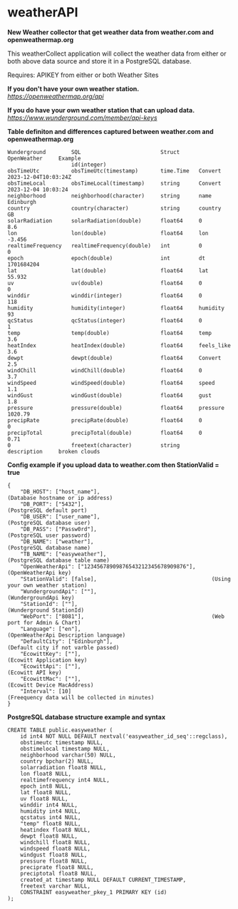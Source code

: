 # weatherAPI

**New Weather collector that get weather data from weather.com and openweathermap.org**

This weatherCollect application will collect the weather data from either or both above data source and store it in a PostgreSQL database.

Requires: APIKEY from either or both Weather Sites

**If you don't have your own weather station.**<BR>
*https://openweathermap.org/api*

**If you do have your own weather station that can upload data.**<BR>
*https://www.wunderground.com/member/api-keys*

**Table definiton and differences captured between weather.com and openweathermap.org**

```
Wunderground		SQL							Struct		OpenWeather	    Example
					id(integer)			
obsTimeUtc			obsTimeUtc(timestamp)		time.Time	Convert			2023-12-04T10:03:24Z	
obsTimeLocal		obsTimeLocal(timestamp)		string		Convert			2023-12-04 10:03:24
neighborhood		neighborhood(character)		string		name			Edinburgh
country				country(character)			string		country			GB
solarRadiation		solarRadiation(double)		float64		0				8.6	
lon					lon(double)					float64		lon				-3.456
realtimeFrequency	realtimeFrequency(double)	int			0				0
epoch				epoch(double)				int			dt				1701684204
lat					lat(double)					float64		lat				55.932
uv					uv(double)					float64		0				0	
winddir				winddir(integer)			float64		0				118	
humidity			humidity(integer)			float64		humidity		93
qcStatus			qcStatus(integer)			float64		0				1	
temp				temp(double)				float64		temp			3.6
heatIndex			heatIndex(double)			float64		feels_like		3.6
dewpt				dewpt(double)				float64		Convert			2.5
windChill			windChill(double)			float64		0				3.7
windSpeed			windSpeed(double)			float64		speed			1.1
windGust			windGust(double)			float64		gust			1.8
pressure			pressure(double)			float64		pressure		1020.79
precipRate			precipRate(double)			float64		0				0	
precipTotal			precipTotal(double)			float64		0				0.71	
0					freetext(character)			string		description		broken clouds
```
**Config example if you upload data to weather.com then StationValid = true**
```
{
    "DB_HOST": ["host_name"],									(Database hostname or ip address)
    "DB_PORT": ["5432"],										(PostgreSQL default port)
    "DB_USER": ["user_name"],									(PostgreSQL database user)
    "DB_PASS": ["Passw0rd"],									(PostgreSQL user password)
    "DB_NAME": ["weather"],										(PostgreSQL database name)
    "TB_NAME": ["easyweather"],									(PostgreSQL database table name)
    "OpenWeatherApi": ["12345678909876543212345678909876"],		(OpenWeatherApi key)
    "StationValid": [false],									(Using your own weather station)
    "WundergroundApi": [""],									(WundergroundApi key)
	"StationId": [""],											(Wunderground StationId)
    "WebPort": ["8081"],										(Web port for Admin & Chart)
    "Language": ["en"],											(OpenWeatherApi Description language)
    "DefaultCity": ["Edinburgh"],								(Default city if not varble passed)
	"EcowittKey": [""],											(Ecowitt Application key)
    "EcowittApi": [""],											(Ecowitt API key)
    "EcowittMac": [""],											(Ecowitt Device MacAddress)
	"Interval": [10]											(Freequency data will be collected in minutes)
}
```
**PostgreSQL database structure example and syntax**

```
CREATE TABLE public.easyweather (
	id int4 NOT NULL DEFAULT nextval('easyweather_id_seq'::regclass),
	obstimeutc timestamp NULL,
	obstimelocal timestamp NULL,
	neighborhood varchar(50) NULL,
	country bpchar(2) NULL,
	solarradiation float8 NULL,
	lon float8 NULL,
	realtimefrequency int4 NULL,
	epoch int8 NULL,
	lat float8 NULL,
	uv float8 NULL,
	winddir int4 NULL,
	humidity int4 NULL,
	qcstatus int4 NULL,
	"temp" float8 NULL,
	heatindex float8 NULL,
	dewpt float8 NULL,
	windchill float8 NULL,
	windspeed float8 NULL,
	windgust float8 NULL,
	pressure float8 NULL,
	preciprate float8 NULL,
	preciptotal float8 NULL,
	created_at timestamp NULL DEFAULT CURRENT_TIMESTAMP,
	freetext varchar NULL,
	CONSTRAINT easyweather_pkey_1 PRIMARY KEY (id)
);
```